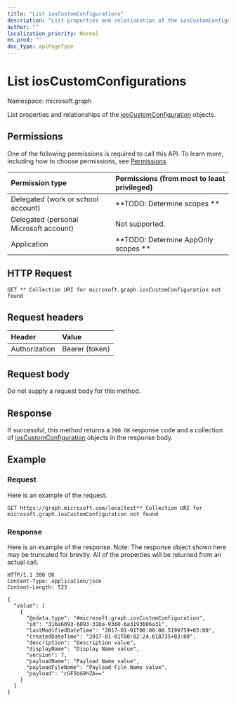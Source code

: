```yaml
---
title: "List iosCustomConfigurations"
description: "List properties and relationships of the iosCustomConfiguration objects."
author: ""
localization_priority: Normal
ms.prod: ""
doc_type: apiPageType
---
```


# List iosCustomConfigurations

Namespace: microsoft.graph

List properties and relationships of the [iosCustomConfiguration](../resources/ioscustomconfiguration.md) objects.

## Permissions
One of the following permissions is required to call this API. To learn more, including how to choose permissions, see [Permissions](/concepts/permissions-reference.md).

|Permission type|Permissions (from most to least privileged)|
|:---|:---|
|Delegated (work or school account)|**TODO: Determine scopes **|
|Delegated (personal Microsoft account)|Not supported.|
|Application|**TODO: Determine AppOnly scopes **|

## HTTP Request
<!-- {
  "blockType": "ignored"
}
-->
``` http
GET ** Collection URI for microsoft.graph.iosCustomConfiguration not found
```

## Request headers
|Header|Value|
|:---|:---|
|Authorization|Bearer {token}|

## Request body
Do not supply a request body for this method.

## Response
If successful, this method returns a `200 OK` response code and a collection of [iosCustomConfiguration](../resources/ioscustomconfiguration.md) objects in the response body.

## Example

### Request
Here is an example of the request.
<!-- {
  "blockType": "request",
  "name": "get_ioscustomconfiguration"
}
-->
``` http
GET https://graph.microsoft.com/localtest** Collection URI for microsoft.graph.iosCustomConfiguration not found
```

### Response
Here is an example of the response. Note: The response object shown here may be truncated for brevity. All of the properties will be returned from an actual call.
<!-- {
  "blockType": "response",
  "truncated": true,
  "@odata.type": "collection(microsoft.graph.ioscustomconfiguration)"
}
-->
``` http
HTTP/1.1 200 OK
Content-Type: application/json
Content-Length: 523

{
  "value": [
    {
      "@odata.type": "#microsoft.graph.iosCustomConfiguration",
      "id": "316a6093-6093-316a-9360-6a3193606a31",
      "lastModifiedDateTime": "2017-01-01T00:00:08.5199759+03:00",
      "createdDateTime": "2017-01-01T00:02:24.618735+03:00",
      "description": "Description value",
      "displayName": "Display Name value",
      "version": 7,
      "payloadName": "Payload Name value",
      "payloadFileName": "Payload File Name value",
      "payload": "cGF5bG9hZA=="
    }
  ]
}
```

